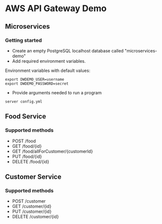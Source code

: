 # AWS API Gateway Demo
## Microservices
### Getting started
* Create an empty PostgreSQL localhost database called "microservices-demo"
* Add required environment variables.

Environment variables with default values:

	export DWDEMO_USER=username 
    export DWDEMO_PASSWORD=secret

* Provide arguments needed to run a program 

<!-- this separates the code snippet from the list element above -->
	
	server config.yml

## Food Service
### Supported methods
* POST    /food
* GET     /food/{id}
* GET     /food/allForCustomer/{customerId}
* PUT     /food/{id}
* DELETE  /food/{id}

## Customer Service
### Supported methods
* POST    /customer
* GET     /customer/{id}
* PUT     /customer/{id}
* DELETE  /customer/{id}
